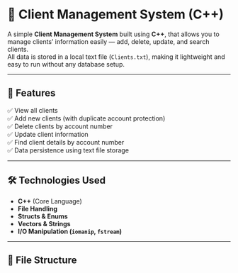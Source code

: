 # 💼 Client Management System (C++)

A simple **Client Management System** built using **C++**, that allows you to manage clients’ information easily — add, delete, update, and search clients.  
All data is stored in a local text file (`Clients.txt`), making it lightweight and easy to run without any database setup.

---

## 🚀 Features

✅ View all clients  
✅ Add new clients (with duplicate account protection)  
✅ Delete clients by account number  
✅ Update client information  
✅ Find client details by account number  
✅ Data persistence using text file storage  

---

## 🛠️ Technologies Used

- **C++** (Core Language)
- **File Handling**
- **Structs & Enums**
- **Vectors & Strings**
- **I/O Manipulation (`iomanip`, `fstream`)**

---

## 📁 File Structure
